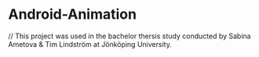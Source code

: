 # Android-Animation

// This project was used in the bachelor thersis study conducted by Sabina Ametova & Tim Lindström at Jönköping University.
